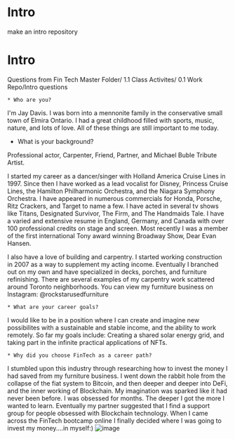 # Intro
make an intro repository
# Intro
Questions from Fin Tech Master Folder/ 1.1 Class Activites/ 0.1 Work Repo/Intro questions


    * Who are you? 



I'm Jay Davis.
I was born into a mennonite family in the conservative small town of Elmira Ontario.
I had a great childhood filled with sports, music, nature, and lots of love.
All of these things are still important to me today. 
 

   * What is your background?


Professional actor, Carpenter, Friend, Partner, and Michael Buble Tribute Artist. 


 I started my career as a dancer/singer with Holland America Cruise Lines in 1997. Since then I have worked as a lead vocalist for Disney, Princess Cruise Lines, the Hamilton Philharmonic Orchestra, and the Niagara Symphony Orchestra. I have appeared in numerous commercials for Honda, Porsche, Ritz Crackers, and Target to name a few. I have acted in several tv shows like Titans, Designated Survivor, The Firm, and The Handmaids Tale. I have a varied and extensive resume in England, Germany, and Canada with over 100 professional credits on stage and screen.  Most recently I was a member of the first international Tony award winning Broadway Show, Dear Evan Hansen.

I also have a love of building and carpentry. I started working construction in 2007 as a way to supplement my acting income. Eventually I branched out on my own and have specialized in decks, porches, and furniture refinishing. There are several examples of my carpentry work scattered around Toronto neighborhoods. You can view my furniture business on Instagram: @rockstarusedfurniture



    * What are your career goals?

I would like to be in a position where I can create and imagine new possibilites with a sustainable and stable income, and the ability to work remotely. So far my goals include: Creating a shared solar energy grid, and taking part in the infinite practical applications of NFTs.




    * Why did you choose FinTech as a career path?


I stumbled upon this industry through researching how to invest the money I had saved from my furniture business. I went down the rabbit hole from the collapse of the fiat system to Bitcoin, and then deeper and deeper into DeFi, and the inner working of Blockchain. My imagination was sparked like it had never been before. I was obsessed for months. The deeper I got the more I wanted to learn. Eventually my partner suggested that I find a support group for people obsessed with Blockchain technology. When I came across the FinTech bootcamp online I finally decided where I was going to invest my money....in myself:)
![image](https://user-images.githubusercontent.com/104880699/169875413-f861c212-e815-438d-81cd-350cff451c32.png)
